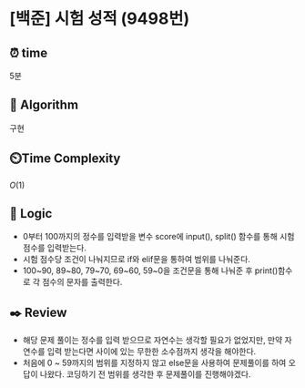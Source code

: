 # [백준] 시험 성적 (9498번)

## ⏰  **time**

5분

## :pushpin: **Algorithm**

구현

## ⏲️**Time Complexity**

$O(1)$

## :round_pushpin: **Logic**

-  0부터 100까지의 정수를 입력받을 변수 score에 input(), split() 함수를 통해 시험점수를 입력받는다.
- 시험 점수당 조건이 나눠지므로 if와 elif문을 통하여 범위를 나눠준다.
- 100~90, 89~80, 79~70, 69~60, 59~0을 조건문을 통해 나눠준 후 print()함수로 각 점수의 문자를 출력한다.

## :black_nib: **Review**

- 해당 문제 풀이는 정수를 입력 받으므로 자연수는 생각할 필요가 없었지만, 만약 자연수를 입력 받는다면 사이에 있는 무한한 소수점까지 생각을 해야한다.
- 처음에 0 ~ 59까지의 범위를 지정하지 않고 else문을 사용하여 문제풀이를 하여 오답이 나왔다. 코딩하기 전 범위를 생각한 후 문제풀이를 진행해야겠다.